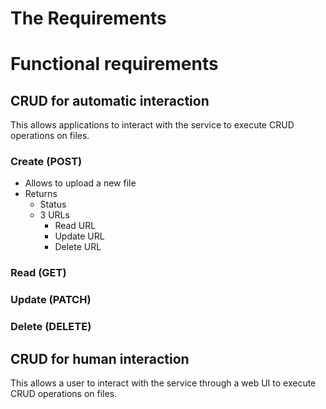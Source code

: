 # The Requirements


# Functional requirements
## CRUD for automatic interaction
This allows applications to interact with the service to execute CRUD operations on files.
### Create (POST)
* Allows to upload a new file
* Returns
    * Status
    * 3 URLs
        * Read URL
        * Update URL
        * Delete URL

### Read (GET)


### Update (PATCH)


### Delete (DELETE)


## CRUD for human interaction
This allows a user to interact with the service through a web UI to execute CRUD operations on files.
